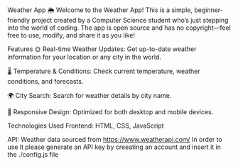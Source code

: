 Weather App 🌦️
Welcome to the Weather App! This is a simple, beginner-friendly project created by a Computer Science student who’s just stepping into the world of coding. The app is open source and has no copyright—feel free to use, modify, and share it as you like!

Features
🌞 Real-time Weather Updates: Get up-to-date weather information for your location or any city in the world.

🌡️ Temperature & Conditions: Check current temperature, weather conditions, and forecasts.

🌍 City Search: Search for weather details by city name.

📱 Responsive Design: Optimized for both desktop and mobile devices.

Technologies Used
Frontend: HTML, CSS, JavaScript

API: Weather data sourced from https://www.weatherapi.com/
In order to use it please generate an API key by creeating an account and insert it in the ./config.js file
